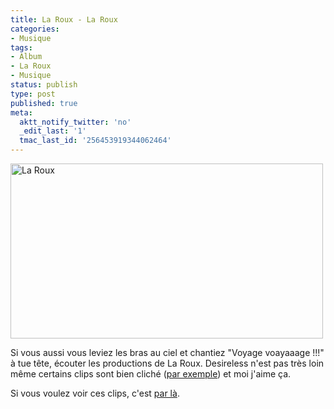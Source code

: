 ```yaml
---
title: La Roux - La Roux
categories:
- Musique
tags:
- Album
- La Roux
- Musique
status: publish
type: post
published: true
meta:
  aktt_notify_twitter: 'no'
  _edit_last: '1'
  tmac_last_id: '256453919344062464'
---
```

<img class="alignnone size-medium wp-image-1332" title="La Roux" src="https://dlgjp9x71cipk.cloudfront.net/2009/07/LaRoux-500x280.png" alt="La Roux" width="500" height="280" />

Si vous aussi vous leviez les bras au ciel et chantiez "Voyage voayaaage !!!" à tue tête, écouter les productions de La Roux. Desireless n'est pas très loin même certains clips sont bien cliché (<a title="Le titre Quicksande de La Roux" href="http://www.youtube.com/watch?v=LMBNZ6mDSYk">par exemple</a>) et moi j'aime ça.

Si vous voulez voir ces clips, c'est <a title="Le compte Youtube de La Roux" href="http://www.youtube.com/user/larouxofficial">par là</a>.
